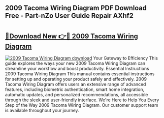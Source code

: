 ## 2009 Tacoma Wiring Diagram PDF Download Free - Part-nZo User Guide Repair AXhf2

# <h2><a href="http://dft6yx.blite.top/?on=2009+Tacoma+Wiring+Diagram">🔗Download New 👉🔴 2009 Tacoma Wiring Diagram</a></h2>

[![2009 Tacoma Wiring Diagram download](https://i.imgur.com/lujVjoI.png)](http://dft6yx.blite.top/?on=2009+Tacoma+Wiring+Diagram)
Your Gateway to Efficiency This guide explores the ways your new 2009 Tacoma Wiring Diagram can streamline your workflow and boost productivity. Essential Instructions 2009 Tacoma Wiring Diagram This manual contains essential instructions for setting up and operating your product safely and effectively. 2009 Tacoma Wiring Diagram offers users an extensive range of advanced features, including biometric authentication, smart home integration, automatic updates, and personalized recommendations, all accessible through the sleek and user-friendly interface. We're Here to Help You Every Step of the Way 2009 Tacoma Wiring Diagram. Our customer support team is available throughout your journey.
